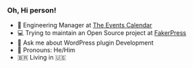 ### Oh, Hi person!

- 🏤 Engineering Manager at [The Events Calendar](https://github.com/the-events-calendar) 
- 💻 Trying to maintain an Open Source project at [FakerPress](https://github.com/bordoni/fakerpress)
- 🤖 Ask me about WordPress plugin Development
- 👾 Pronouns: He/Him
- 🇧🇷 Living in 🇺🇸
